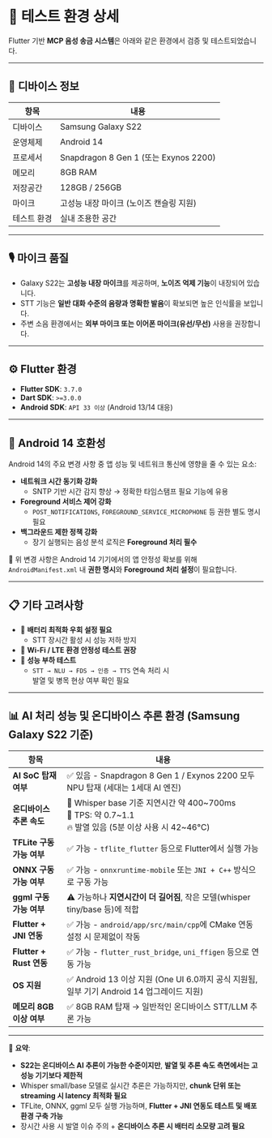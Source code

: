 # 🧪 테스트 환경 상세

Flutter 기반 **MCP 음성 송금 시스템**은 아래와 같은 환경에서 검증 및 테스트되었습니다.

---

## 📱 디바이스 정보

| 항목        | 내용                                    |
| ----------- | --------------------------------------- |
| 디바이스    | Samsung Galaxy S22                      |
| 운영체제    | Android 14                              |
| 프로세서    | Snapdragon 8 Gen 1 (또는 Exynos 2200)   |
| 메모리      | 8GB RAM                                 |
| 저장공간    | 128GB / 256GB                           |
| 마이크      | 고성능 내장 마이크 (노이즈 캔슬링 지원) |
| 테스트 환경 | 실내 조용한 공간                        |

---

## 🎙 마이크 품질

- Galaxy S22는 **고성능 내장 마이크**를 제공하며, **노이즈 억제 기능**이 내장되어 있습니다.
- STT 기능은 **일반 대화 수준의 음량과 명확한 발음**이 확보되면 높은 인식률을 보입니다.
- 주변 소음 환경에서는 **외부 마이크 또는 이어폰 마이크(유선/무선)** 사용을 권장합니다.

---

## ⚙️ Flutter 환경

- **Flutter SDK**: `3.7.0`
- **Dart SDK**: `>=3.0.0`
- **Android SDK**: `API 33 이상` (Android 13/14 대응)

---

## 📶 Android 14 호환성

Android 14의 주요 변경 사항 중 앱 성능 및 네트워크 통신에 영향을 줄 수 있는 요소:

- **네트워크 시간 동기화 강화**
  - SNTP 기반 시간 감지 향상 → 정확한 타임스탬프 필요 기능에 유용
- **Foreground 서비스 제어 강화**
  - `POST_NOTIFICATIONS`, `FOREGROUND_SERVICE_MICROPHONE` 등 권한 별도 명시 필요
- **백그라운드 제한 정책 강화**
  - 장기 실행되는 음성 분석 로직은 **Foreground 처리 필수**

📌 위 변경 사항은 Android 14 기기에서의 앱 안정성 확보를 위해  
`AndroidManifest.xml` 내 **권한 명시**와 **Foreground 처리 설정**이 필요합니다.

---

## 📋 기타 고려사항

- 🔋 **배터리 최적화 우회 설정 필요**
  - STT 장시간 활성 시 성능 저하 방지
- 📶 **Wi-Fi / LTE 환경 안정성 테스트 권장**
- 🎯 **성능 부하 테스트**
  - `STT → NLU → FDS → 인증 → TTS` 연속 처리 시  
    발열 및 병목 현상 여부 확인 필요

---

## 📊 AI 처리 성능 및 온디바이스 추론 환경 (Samsung Galaxy S22 기준)

| 항목                      | 내용                                                                                                            |
| ------------------------- | --------------------------------------------------------------------------------------------------------------- |
| **AI SoC 탑재 여부**      | ✅ 있음 - Snapdragon 8 Gen 1 / Exynos 2200 모두 NPU 탑재 (세대는 1세대 AI 엔진)                                 |
| **온디바이스 추론 속도**  | 🔄 Whisper base 기준 지연시간 약 400~700ms <br> 🔄 TPS: 약 0.7~1.1 <br> 🔥 발열 있음 (5분 이상 사용 시 42~46°C) |
| **TFLite 구동 가능 여부** | ✅ 가능 - `tflite_flutter` 등으로 Flutter에서 실행 가능                                                         |
| **ONNX 구동 가능 여부**   | ✅ 가능 - `onnxruntime-mobile` 또는 `JNI + C++` 방식으로 구동 가능                                              |
| **ggml 구동 가능 여부**   | ⚠️ 가능하나 **지연시간이 더 길어짐**, 작은 모델(whisper tiny/base 등)에 적합                                    |
| **Flutter + JNI 연동**    | ✅ 가능 - `android/app/src/main/cpp`에 CMake 연동 설정 시 문제없이 작동                                         |
| **Flutter + Rust 연동**   | ✅ 가능 - `flutter_rust_bridge`, `uni_ffigen` 등으로 연동 가능                                                  |
| **OS 지원**               | ✅ Android 13 이상 지원 (One UI 6.0까지 공식 지원됨, 일부 기기 Android 14 업그레이드 지원)                      |
| **메모리 8GB 이상 여부**  | ✅ 8GB RAM 탑재 → 일반적인 온디바이스 STT/LLM 추론 가능                                                         |

---

📌 **요약**:

- **S22는 온디바이스 AI 추론이 가능한 수준이지만**, **발열 및 추론 속도 측면에서는 고성능 기기보다 제한적**
- Whisper small/base 모델로 실시간 추론은 가능하지만, **chunk 단위 또는 streaming 시 latency 최적화 필요**
- TFLite, ONNX, ggml 모두 실행 가능하며, **Flutter + JNI 연동도 테스트 및 배포 환경 구축 가능**
- 장시간 사용 시 발열 이슈 주의 + **온디바이스 추론 시 배터리 소모량 고려 필요**
